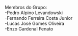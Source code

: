 Membros do Grupo: <br>
-Pedro Alpino Levandowski <br>
-Fernando Ferreira Costa Junior <br>
-Lucas José Gomes Oliveira <br>
-Enzo Gardenal Fenato

